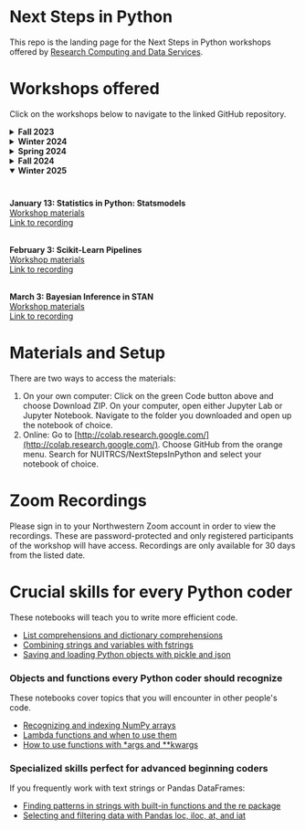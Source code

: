 # Next Steps in Python

This repo is the landing page for the Next Steps in Python workshops offered by [Research Computing and Data Services](https://www.it.northwestern.edu/departments/it-services-support/research/).

# Workshops offered

Click on the workshops below to navigate to the linked GitHub repository.

<details>
  <summary><b>Fall 2023</b></summary>

  ###
**October 11: Managing file paths with pathlib**
<br>[Materials to work on your own computer](https://github.com/nuitrcs/filepaths) 
<br>[Link to work on the cloud](https://colab.research.google.com/github/nuitrcs/filepaths/blob/main/filepaths.ipynb) 
<br>[Link to recording](https://northwestern.zoom.us/rec/share/4G8RcjcE4RY4lUKrO___n8ne8e6i0WqH0C2H0Lf_-C4qWnBsnWpEbj__i2kbXafv.lLGipFZKA9v4bsuo)

<br>**October 18: Opening files from URLs**
<br>[Materials to work on your own computer](https://github.com/nuitrcs/loadURLs)
<br>[Link to work on the cloud](https://colab.research.google.com/github/nuitrcs/loadURLs/blob/main/loadUrls.ipynb)
<br>[Link to recording](https://northwestern.zoom.us/rec/share/F6Insbv7aaciyq1R736s4DyrY8xxsh-Vlfb9dgCaBSe3QEe_0QuCQMy-o0Qzi-1-.ovde5JHcZQxRuAQb)

<br>**October 25: Level up your Pandas with `df.query` and `df.eval`**
<br>[Materials to work on your own computer](https://github.com/nuitrcs/NextStepsInPython/tree/master/QueryEval)
<br>[Link to work on the cloud](https://colab.research.google.com/github/nuitrcs/NextStepsInPython/blob/master/QueryEval/pandas_query_and_eval.ipynb)
<br>[Link to recording](https://northwestern.zoom.us/rec/share/dZNF9drmSdu9CmFikLKzovkEuA-XoHaLdaKk6iGCljGZEwSN-cQhCEJ0M20GFshj.iPXtlH8x5IDGdOQ-)

<br>**November 1: Saving and using your custom functions**
<br>[Materials to work on your own computer](https://github.com/nuitrcs/saveFunctions)
<br>[Link to work on the cloud](https://colab.research.google.com/github/nuitrcs/saveFunctions/blob/main/saveFunctions.ipynb)
<br>[Link to recording](https://northwestern.zoom.us/rec/share/3awuf6RxcTdJIY9G3G6JhU3ECoWTKibhsptghSoiRv-h5nRCEfypYn44nsclZ7Y.YGnb4UZBc9BADLVl)

<br>**November 8: Intro to creating your own object classes**
<br>[Materials to work on your own computer](https://github.com/nuitrcs/objectClasses)
<br>[Link to work on the cloud](https://colab.research.google.com/github/nuitrcs/objectClasses/blob/main/objectClasses.ipynb)
<br>[Link to recording](https://northwestern.zoom.us/rec/share/BmtJeNZsMzrW5hZYMmJdtXSgdFAzR_vy0z-YCeNbLTkeVQQWLCNh3-5tB4VGs8mP.6576jI2ZNqJX4Czb)

<br>**November 15: List comprehensions**
<br>[Materials to work on your own computer](https://github.com/aGitHasNoName/listComprehension)
<br>[Link to work on the cloud](https://colab.research.google.com/github/aGitHasNoName/listComprehension/blob/main/list.ipynb)
</details>

<details>
  <summary><b>Winter 2024</b></summary>

  ###
<br>**January 10: Colormaps**
<br>[Workshop materials](https://github.com/nuitrcs/colormaps)
<br>[Link to recording](https://northwestern.zoom.us/rec/share/7hrK0aR4Gl3YBFgafbTWYxi-2yNQ5nVyiEoNXtD_vaT2SnMAucJpOM2GH7djwnTo.qnV3fiSFddrgoFHj)

<br>**January 17: NetworkX**
<br>[Workshop Materials](https://github.com/nuitrcs/NetworkX)
<br> [Link to recording](https://northwestern.zoom.us/rec/share/hHyTmVZ9o9GYwWdpS48yiPir-uQPE1S4ixPt7RnJjAUMrD2QCPS8F9crdeDZyjuh.Rc14wpydBpKP5Pmp4)

<br>**January 31: Intro to Plotly**
<br>[Workshop matierals and installation instructions](https://github.com/nuitrcs/IntroToPlotly)
<br>[Link to recording](https://northwestern.zoom.us/rec/share/FhqyyMzcoxwI9wcKkLCLkc4QBC7ys_c9d2fAZb2r0a8jC38YRRPShT9e02ydCW3N.XKA1Rd5XU1IOWxVy)

<br>**February 7: Intro to Shiny**
<br>[Workshop matierals and installation instructions](https://github.com/nuitrcs/IntroToPyShiny)
<br>[Link to recording](https://northwestern.zoom.us/rec/share/RpG1dag-vAqKwMKiU-o37NfQguGJzkCAL5qZr520r7N0fMT1RCIVQIFBBCGlCyxl.McR63Hh-6PZKsM0F)

<br>**February 14: Intro to Quarto**
<br>[Workshop materials and installation instructions](https://github.com/nuitrcs/IntroToQuarto)
<br>[Link to recording](https://northwestern.zoom.us/rec/share/xQfwAYissbv5ak--0JfI4NqyUYnTS1z-Cj2y0nagrX-eMkm89p6RCh1PitiuJdn9.5hXukDmDa0vBFwqu)

<br>**February 28: Mesa for Agent Based Modeling**
<br>[Workshop materials](https://github.com/nuitrcs/Mesa)
<br>[Link to recording](https://northwestern.zoom.us/rec/share/oAsB8DaTMtBPiPc2An-h6H2SgWp7eq5T5a0148wAt4ZQNXR7_RLqoC7WqL1AKZTA.SWB-oKOdo8JiV3kK)

<br>**March 6: Intro to Polars for large scale data analysis**
<br>[Workshop materials](https://github.com/nuitrcs/NSIP-polars)
<br>[Link to recording](https://northwestern.zoom.us/rec/share/wV9-nDuYsHZDkKAkZra4p0Hix3thVo8dSVHWLrTy8C7TFzShHLKqL7Y211KplnVK.72J5-Mc800-Gh3Uz)
</details>

<details>
  <summary><b>Spring 2024</b></summary>

  ###
<br>**April 10: Bayesian Inference in STAN**
<br>[Workshop materials](https://github.com/nuitrcs/bayesian_inference_stan)
<br>[Link to recording](https://northwestern.zoom.us/rec/share/ft4NysmMoHWT8fMk2xN1OjDNLURkJzBg_g0Qu3B-RuWct6TvicprSH4w_S4XCbK0.Irfh3h_peaxGYOpY)

<br>**April 17: Creating Interactive Figures with Python + Bokeh**
<br>[Workshop materials](https://github.com/nuitrcs/IntroToBokeh)
<br>*Please note*: For this workshop, it will be best to work on your local computer, instead of Google Colab.  Please follow the installation instructions from the workshop materials (linked above).
<br>[Link to recording](https://northwestern.zoom.us/rec/share/aTa07kzWzNHvW5QIZUrSowf7SOXFV82Hd-vbImfTuhwIcDCJXHJZMIw9i1oAjlmy.xX1wqShcohdBcFny)

<br>**April 24: Statistics in Python: Statsmodels**
<br>[Workshop materials](https://github.com/nuitrcs/statistics_in_python_statsmodels)
<br>[Link to recording](https://northwestern.zoom.us/rec/share/uXiG1COxSncCqsYwIajdoloEX_J0esqY-NB805jg7yj9GJp2iTTB5xFSFGAHesJo.RE87gIvbll4fqJJH)

<br>**May 1: Efficient looping with Itertools**
<br>[Workshop materials](https://github.com/nuitrcs/NSIP-itertools)
<br>[Link to recording](https://northwestern.zoom.us/rec/share/d-5mOzvm2mlZ6q5Lmsr4Kmg4fvHzad2t-9bzSUeZxtNNF-5SmUc3JpVVfIYbMIMV.6BNjNMJq4aDoS9mp)

<br>**May 8: Intro to web scraping with Selenium**
<br>[Workshop materials](https://github.com/nuitrcs/intro_to_web_scraping_selenium)
<br>[Link to recording](https://northwestern.zoom.us/rec/share/7COzAvRbPo1P5a4eElUHrF6FwcbzXisUVqopj423Ai1Ay2QhifAMrZDxm9Agx6xE.kCMfJuNvNNwmBfG1)

<br>**May 15: Computing distance (or similarity) for different data types**
<br>[Workshop materials](https://github.com/nuitrcs/python_computing_distance)
<br>[Link to recording](https://northwestern.zoom.us/rec/share/VmsTJmax7vYKe3k3VPi1nxNbgEAxcUrwWFyjl7kNWZPiuyk9CK6ZllQba-0LVOXA.EkoFYwoXaJr6J6Bq)

<br>**May 22: Parsing text with NLTK**
<br>[Workshop materials](https://github.com/nuitrcs/parsing_text_nltk)
<br>[Link to recording](https://northwestern.zoom.us/rec/share/uWrnAA5B4FtlAOXn_l-S5gCkO_UDvBFYT87_Yi6sKBXjxy8GUkA53f_dUn9MvfYv.dvm5FHc9MPSiSoG3)
</details>

<details>
  <summary><b>Fall 2024</b></summary>

   ###
<br>**September 30: NumPy 2.0.0 Is Here. What Does That Mean?**
<br>[Workshop materials](https://github.com/nuitrcs/nsip-numpy-2.0)
<br>[Link to recording](https://northwestern.zoom.us/rec/share/4uIelqFHpvVblqZSRuukYxApWH78FMDVQ27jdO1xnvo6goKL7wGP8EHN-7bU4vFl.L41_p135iGPd62d_)

<br>**November 4: Virtual Environments**
<br>[Workshop materials](https://github.com/nuitrcs/IntroToConda)
<br>[Link to recording](https://northwestern.zoom.us/rec/share/sbeYhmY74XxnAlxtV-7LEx5-44U_-9iwbW-becJS6KE7S3RIxltHe3dtzf7RmOvq._D9cb7lcUBiMcDa4)
  

  ###

</details>

<details open>
  <summary><b>Winter 2025</b></summary>

   ###
<br>**January 13: Statistics in Python: Statsmodels**
<br>[Workshop materials](https://github.com/nuitrcs/statistics_in_python_statsmodels)
<br>[Link to recording](https://northwestern.zoom.us/rec/share/tslneSOZXQ9dhhkMrGsCQWmIQi_G-0GnUbG2t_B0-0LjrEG4y1ofirE-wTlDiZzH.ZtLLYL2hxepIjcQm)

<br>**February 3: Scikit-Learn Pipelines**
<br>[Workshop materials](https://github.com/nuitrcs/sklearn_pipelines)
<br>[Link to recording](https://northwestern.zoom.us/rec/share/bLYlyKbiktXBPZV69CSM1_dyUPw5sR6QSwsobmv2NjeMBJSePM-o9sRZHK80Ep73.fIPFgi2bH0q24lzE)

<br>**March 3: Bayesian Inference in STAN**
<br>[Workshop materials](https://github.com/nuitrcs/bayesian_inference_stan/)
<br>[Link to recording](https://northwestern.zoom.us/rec/share/aW93Ecp27LWPeUp3lchdS-pM92-zANB8VD8P9WHEU3vPFyB5ps3Oj8n1nnldUnJd.wdFk6z-MB-VnWtcJ)

  ###

</details>

# Materials and Setup

There are two ways to access the materials:
1. On your own computer: Click on the green Code button above and choose Download ZIP. On your computer, open either Jupyter Lab or Jupyter Notebook. Navigate to the folder you downloaded and open up the notebook of choice.
2. Online: Go to [http://colab.research.google.com/](http://colab.research.google.com/). Choose GitHub from the orange menu. Search for NUITRCS/NextStepsInPython and select your notebook of choice.

# Zoom Recordings

Please sign in to your Northwestern Zoom account in order to view the recordings. These are password-protected and only registered participants of the workshop will have access. Recordings are only available for 30 days from the listed date.

# Crucial skills for every Python coder 
These notebooks will teach you to write more efficient code.
- [List comprehensions and dictionary comprehensions](https://github.com/nuitrcs/NextStepsInPython/tree/master/listComprehension)
- [Combining strings and variables with fstrings](https://github.com/nuitrcs/NextStepsInPython/tree/master/fstrings)
- [Saving and loading Python objects with pickle and json](https://github.com/nuitrcs/NextStepsInPython/tree/master/pickleJson)

### Objects and functions every Python coder should recognize
These notebooks cover topics that you will encounter in other people's code.
- [Recognizing and indexing NumPy arrays](https://github.com/nuitrcs/NextStepsInPython/tree/master/numpyArrays)
- [Lambda functions and when to use them](https://github.com/nuitrcs/NextStepsInPython/tree/master/lambdas)
- [How to use functions with \*args and \*\*kwargs](https://github.com/nuitrcs/NextStepsInPython/tree/master/argsKwargs)

### Specialized skills perfect for advanced beginning coders
If you frequently work with text strings or Pandas DataFrames:
- [Finding patterns in strings with built-in functions and the re package](https://github.com/nuitrcs/NextStepsInPython/tree/master/stringPatterns)
- [Selecting and filtering data with Pandas loc, iloc, at, and iat](https://github.com/nuitrcs/NextStepsInPython/tree/master/pandasLoc)
